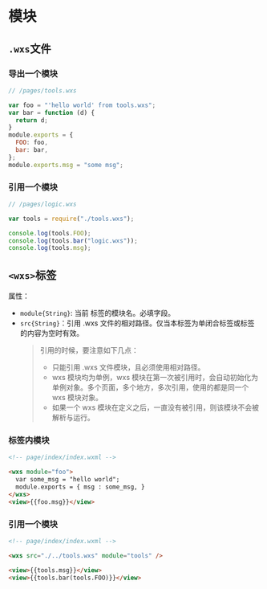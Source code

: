 
# 模块


## `.wxs`文件

### 导出一个模块
```js
// /pages/tools.wxs

var foo = "'hello world' from tools.wxs";
var bar = function (d) {
  return d;
}
module.exports = {
  FOO: foo,
  bar: bar,
};
module.exports.msg = "some msg";
```
### 引用一个模块

```js
// /pages/logic.wxs

var tools = require("./tools.wxs");

console.log(tools.FOO);
console.log(tools.bar("logic.wxs"));
console.log(tools.msg);
```


## `<wxs>`标签
属性：  
- `module{String}`: 当前 <wxs> 标签的模块名。必填字段。
- `src{String}`：引用 .wxs 文件的相对路径。仅当本标签为单闭合标签或标签的内容为空时有效。
  > 引用的时候，要注意如下几点：
  > - 只能引用 .wxs 文件模块，且必须使用相对路径。
  > - wxs 模块均为单例，wxs 模块在第一次被引用时，会自动初始化为单例对象。多个页面，多个地方，多次引用，使用的都是同一个 wxs 模块对象。
  > - 如果一个 wxs 模块在定义之后，一直没有被引用，则该模块不会被解析与运行。
### 标签内模块

```html
<!-- page/index/index.wxml -->

<wxs module="foo">
  var some_msg = "hello world"; 
  module.exports = { msg : some_msg, }
</wxs>
<view>{{foo.msg}}</view>
```

### 引用一个模块

```html
<!-- page/index/index.wxml -->

<wxs src="./../tools.wxs" module="tools" />

<view>{{tools.msg}}</view>
<view>{{tools.bar(tools.FOO)}}</view>
```

